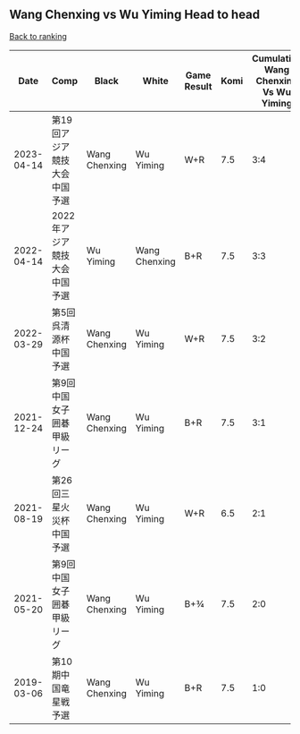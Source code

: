 ## Wang Chenxing vs Wu Yiming Head to head

[Back to ranking](../../index.md)




| **Date** | **Comp** | **Black** | **White** | **Game Result** | **Komi** | **Cumulative Wang Chenxing Vs Wu Yiming** | **Wang Chenxing Streak** | **Wu Yiming Streak** | 
| --- | --- | --- | --- | --- | --- | --- | --- | --- |
| 2023-04-14 | 第19回アジア競技大会中国予選 | Wang Chenxing | Wu Yiming | W+R | 7.5 | 3:4 | 0 | 3 | 
| 2022-04-14 | 2022年アジア競技大会中国予選 | Wu Yiming | Wang Chenxing | B+R | 7.5 | 3:3 | 0 | 2 | 
| 2022-03-29 | 第5回呉清源杯中国予選 | Wang Chenxing | Wu Yiming | W+R | 7.5 | 3:2 | 0 | 1 | 
| 2021-12-24 | 第9回中国女子囲碁甲級リーグ | Wang Chenxing | Wu Yiming | B+R | 7.5 | 3:1 | 1 | 0 | 
| 2021-08-19 | 第26回三星火災杯中国予選 | Wang Chenxing | Wu Yiming | W+R | 6.5 | 2:1 | 0 | 1 | 
| 2021-05-20 | 第9回中国女子囲碁甲級リーグ | Wang Chenxing | Wu Yiming | B+¾ | 7.5 | 2:0 | 2 | 0 | 
| 2019-03-06 | 第10期中国竜星戦予選 | Wang Chenxing | Wu Yiming | B+R | 7.5 | 1:0 | 1 | 0 |




